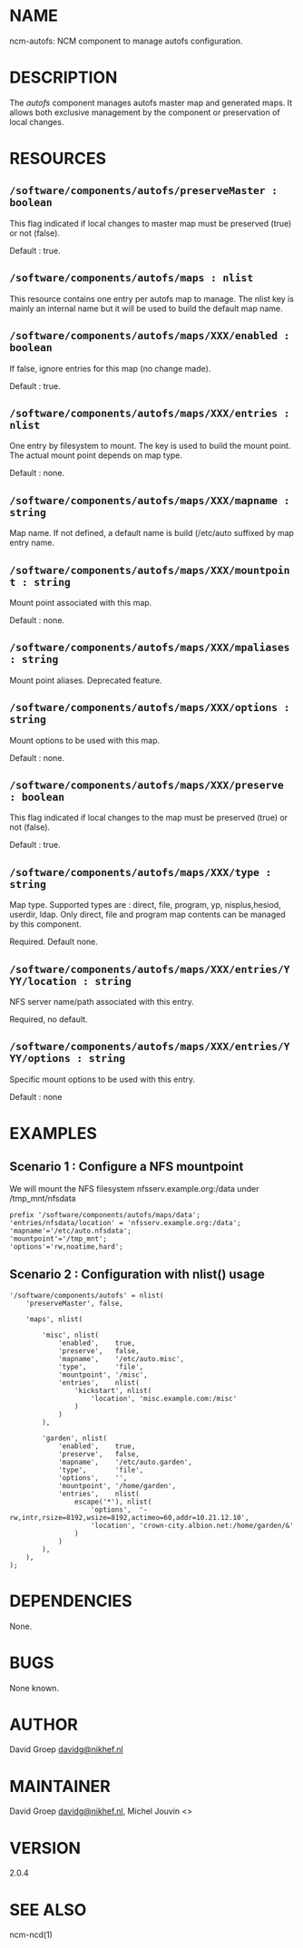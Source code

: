 # NAME

ncm-autofs: NCM component to manage autofs configuration. 

# DESCRIPTION

The _autofs_ component manages autofs master map and generated maps. It allows
both exclusive management by the component or preservation of local changes.

# RESOURCES

## `/software/components/autofs/preserveMaster : boolean`

This flag indicated if local changes to master map must be preserved (true) or
not (false).

Default : true.

## `/software/components/autofs/maps : nlist`

This resource contains one entry per autofs map to manage. The nlist key is
mainly an internal name but it will be used to build the default map name.

## `/software/components/autofs/maps/XXX/enabled : boolean`

If false, ignore entries for this map (no change made).

Default : true.

## `/software/components/autofs/maps/XXX/entries : nlist`

One entry by filesystem to mount. The key is used to build the mount point. The actual
mount point depends on map type.

Default : none.

## `/software/components/autofs/maps/XXX/mapname : string`

Map name. If not defined, a default name is build (/etc/auto suffixed
by map entry name.

## `/software/components/autofs/maps/XXX/mountpoint : string`

Mount point associated with this map.

Default : none.

## `/software/components/autofs/maps/XXX/mpaliases : string`

Mount point aliases. Deprecated feature.

## `/software/components/autofs/maps/XXX/options : string`

Mount options to be used with this map.

Default : none.

## `/software/components/autofs/maps/XXX/preserve : boolean`

This flag indicated if local changes to the map must be preserved (true) or
not (false).

Default : true.

## `/software/components/autofs/maps/XXX/type : string`

Map type. Supported types are : direct, file, program, yp, nisplus,hesiod, userdir, ldap.
Only direct, file and program map contents can be managed by this component.

Required. Default none.

## `/software/components/autofs/maps/XXX/entries/YYY/location : string`

NFS server name/path associated with this entry.

Required, no default.

## `/software/components/autofs/maps/XXX/entries/YYY/options : string`

Specific mount options to be used with this entry.

Default : none

# EXAMPLES

## Scenario 1 : Configure a NFS mountpoint

We will mount the NFS filesystem nfsserv.example.org:/data under /tmp\_mnt/nfsdata

    prefix '/software/components/autofs/maps/data';
    'entries/nfsdata/location' = 'nfsserv.example.org:/data';
    'mapname'='/etc/auto.nfsdata';
    'mountpoint'='/tmp_mnt';
    'options'='rw,noatime,hard';

## Scenario 2 : Configuration with nlist() usage

    '/software/components/autofs' = nlist(
        'preserveMaster', false,

        'maps', nlist(

            'misc', nlist(
                'enabled',    true,
                'preserve',   false,
                'mapname',    '/etc/auto.misc',
                'type',       'file',
                'mountpoint', '/misc',
                'entries',    nlist(
                    'kickstart', nlist(
                        'location', 'misc.example.com:/misc'
                    )
                )
            ),

            'garden', nlist(
                'enabled',    true,
                'preserve',   false,
                'mapname',    '/etc/auto.garden',
                'type',       'file',
                'options',    '',
                'mountpoint', '/home/garden',
                'entries',    nlist(
                    escape('*'), nlist(
                        'options',  '-rw,intr,rsize=8192,wsize=8192,actimeo=60,addr=10.21.12.10',
                        'location', 'crown-city.albion.net:/home/garden/&'
                    )
                )
            ),
        ),
    );

# DEPENDENCIES

None.

# BUGS

None known.

# AUTHOR

David Groep <davidg@nikhef.nl>

# MAINTAINER

David Groep <davidg@nikhef.nl>, Michel Jouvin <>

# VERSION

2.0.4

# SEE ALSO

ncm-ncd(1)
